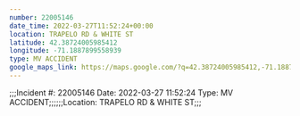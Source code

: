 ```yaml
---
number: 22005146
date_time: 2022-03-27T11:52:24+00:00
location: TRAPELO RD & WHITE ST
latitude: 42.38724005985412
longitude: -71.1887899558939
type: MV ACCIDENT
google_maps_link: https://maps.google.com/?q=42.38724005985412,-71.1887899558939
---
```


;;;Incident #: 22005146  Date: 2022-03-27 11:52:24   Type: MV ACCIDENT;;;;;;Location: TRAPELO RD & WHITE ST;;;
